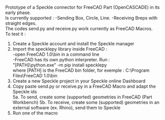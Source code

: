 Prototype of a Speckle connector for FreeCAD Part (OpenCASCADE) in its early phase.  
Is currently supported : 
-Sending Box, Circle, Line.
-Receiving Breps with straight edges.  
The codes send.py and receive.py work currently as FreeCAD Macros.  
To test it :  
1. Create a Speckle account and install the Speckle manager  
2. Import the specklepy library inside FreeCAD :  
   -open FreeCAD 1.0\bin in a command line  
   -FreeCAD has its own python interpreter. Run :  
       "[PATH]\python.exe" -m pip install specklepy  
     where [PATH] is the FreeCAD bin folder, for exemple : C:\Program Files\FreeCAD 1.0\bin  
3. Create a new Speckle project in your Speckle online Dashboard  
4. Copy paste send.py or receive.py in a FreeCAD Macro and adapt the Speckle ids  
5a. To send, create some (supported) geometries in FreeCAD (Part Workbench)
5b. To receive, create some (supported) geometries in an external software (ex. Rhino), send them to Speckle
6. Run one of the macro  
